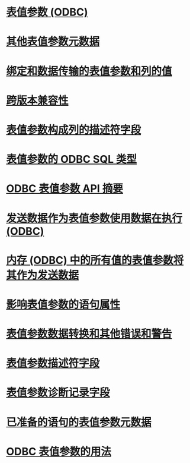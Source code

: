 # [表值参数 (ODBC)](table-valued-parameters-odbc.md)

# [其他表值参数元数据](additional-table-valued-parameter-metadata.md)
# [绑定和数据传输的表值参数和列的值](binding-and-data-transfer-of-table-valued-parameters-and-column-values.md)
# [跨版本兼容性](cross-version-compatibility.md)
# [表值参数构成列的描述符字段](descriptor-fields-for-table-valued-parameter-constituent-columns.md)
# [表值参数的 ODBC SQL 类型](odbc-sql-type-for-table-valued-parameters.md)
# [ODBC 表值参数 API 摘要](odbc-table-valued-parameter-api-summary.md)
# [发送数据作为表值参数使用数据在执行 (ODBC)](sending-data-as-a-table-valued-parameter-using-data-at-execution-odbc.md)
# [内存 (ODBC) 中的所有值的表值参数将其作为发送数据](sending-data-as-a-table-valued-parameter-with-all-values-in-memory-odbc.md)
# [影响表值参数的语句属性](statement-attributes-that-affect-table-valued-parameters.md)
# [表值参数数据转换和其他错误和警告](table-valued-parameter-data-conversion-and-other-errors-and-warnings.md)
# [表值参数描述符字段](table-valued-parameter-descriptor-fields.md)
# [表值参数诊断记录字段](table-valued-parameter-diagnostic-record-fields.md)
# [已准备的语句的表值参数元数据](table-valued-parameter-metadata-for-prepared-statements.md)
# [ODBC 表值参数的用法](uses-of-odbc-table-valued-parameters.md)
